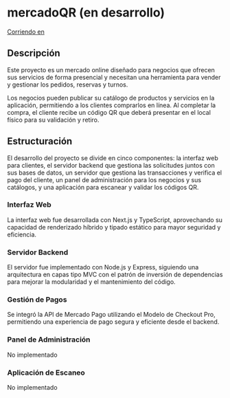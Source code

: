 # mercadoQR (en desarrollo)
[Corriendo en](https://mercadoqr.onrender.com)
## Descripción
Este proyecto es un mercado online diseñado para negocios que ofrecen sus servicios de forma presencial y necesitan una herramienta para vender y gestionar los pedidos, reservas y turnos.

Los negocios pueden publicar su catálogo de productos y servicios en la aplicación, permitiendo a los clientes comprarlos en línea. Al completar la compra, el cliente recibe un código QR que deberá presentar en el local físico para su validación y retiro.

## Estructuración
El desarrollo del proyecto se divide en cinco componentes: la interfaz web para clientes, el servidor backend que gestiona las solicitudes juntos con sus bases de datos, un servidor que gestiona las transacciones y verifica el pago del cliente, un panel de administración para los negocios y sus catálogos, y una aplicación para escanear y validar los códigos QR.

### Interfaz Web
La interfaz web fue desarrollada con Next.js y TypeScript, aprovechando su capacidad de renderizado híbrido y tipado estático para mayor seguridad y eficiencia.
### Servidor Backend
El servidor fue implementado con Node.js y Express, siguiendo una arquitectura en capas tipo MVC con el patrón de inversión de dependencias para mejorar la modularidad y el mantenimiento del código.
### Gestión de Pagos
Se integró la API de Mercado Pago utilizando el Modelo de Checkout Pro, permitiendo una experiencia de pago segura y eficiente desde el backend.
### Panel de Administración
No implementado
### Aplicación de Escaneo
No implementado
